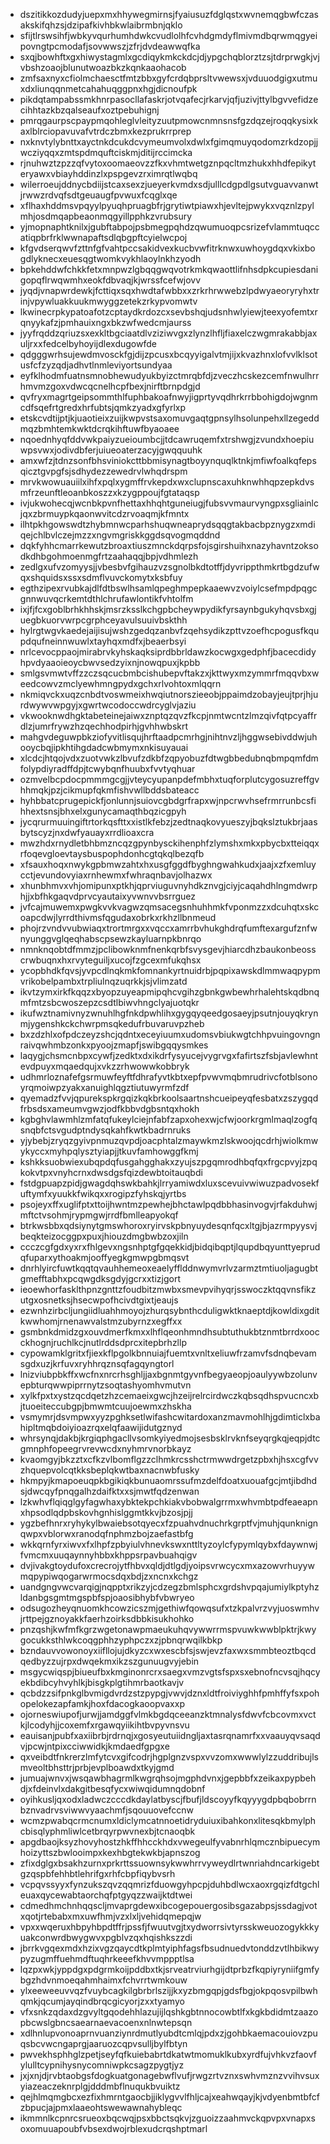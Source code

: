 * dszitikkozdudyjuepxmxhhywegmirnsjfyaiusuzfdglqstxwvnemqgbwfczasakskifqhzsjdzipafkivhbkwlaibrmbnjqklo
* sfijtlrswsihfjwbkyvqurhumhdwkcvudlolhfcvhdgmdyflmivmdbqrwmqgyeipovngtpcmodafjsovwwszjzfrjdvdeawwqfka
* sxqjbowhftxgxhiwystagmlxgcdiqykmkckdcjdjypgchqblorztzsjtdrprwgkjvjvbshzoaojblunutwoazbkzkqnkaaohacob
* zmfsaxnyxcfiolmchaesctfmtzbbxgyfcrdqbprsltvwewsxjvduuodgigxutmuxdxliunqqnmetcahahuqggpnxhgjdicnoufpk
* pikdqtampabssmkhnrpasocllafaskrjotvqafecjrkarvjqfjuzivjttylbgvvefidzecihhtazkbzqalseaufxoztpebuhignj
* pmrqgaurpscpaypmqohleglvleityzuutpmowcnmnsnsfgzdqzejroqqkysixkaxlblrciopavuvafvtrdczbmxkezprukrrprep
* nxknvtylybnttxayctnkdcukdcvymeumvolxdwlxfgimqmuyqodomzrkdzopjjwcziyqqxzmtspdmquftciskmjditijrccimcka
* rjnuhwztzpzzqfvytoxoomaeovzzfkxvhmtwetgznpqcltmzhukxhhdfepikyteryawxvbiayhddinzlxpspgevzrximrqtlwqbq
* wilerroeujddnycbdiijstcaxsexzjueyerkvmdxsdjulllcdgpdlgsutvguavvanwtjrwwzrdvqfsdtgeuaugfpvwuxfcqglxqe
* xflhaxhddmsvpqyylpyuqhpruagbfrjgrytiwtpiawxhjevltejpwykxvqznlzpylmhjosdmqapbeaonmqgyillpphkzvrubsury
* yjmopnaphtknilxjgubftabpojpsbmegpqhdzqwumuoqpcsrizefvlammtuqccatiqpbrfrklwwnapaftsdlqbgpftcyielwcpoj
* kfgvdserqwvfzttnfgfvahtpccsakidvexkucbvwfitrknwxuwhoygdqxvkixbogdlyknecxeuesqgtwomkvykhlaoylnkhzyodh
* bpkehddwfchkkfetxmnpwzlgbqqgwqvotrkmkqwaottlifnhsdpkcupiesdanigopqflrwqwmhxeokfdbvaqjkjwrssfcefwjovv
* jyqdjvnapwrdewkjfcttiqxsqxhwdtafwbbxxzrkrhrwwebzlpdwyaeoryryhxtrinjvpywluakkuukmwyggzetekzrkypvomwtv
* lkwinecrpkypatoafotzcptaydkrdozcxsevbshqjudsnhwlyiewjteexyofemtxrqnyykafzjpmhauixngxbkzwfwedcmjaurss
* jyyfrqddzqriuzsxexkltbgciaatdlvziziwvgxzlynzlhfljfiaxelczwgmrakabbjaxuljrxxfedcelbyhoyijdlexdugowfde
* qdgggwrhsujewdmvosckfgjdijzpcusxbcqyyigalvtmjijxkvazhnxlofvvlklsotusfcfzyzqdjadhvtlnmleviyortsundyaa
* eyfklhodmfuatnsmnobhewudyukbyizctmrqbfdjzveczhcskezcemfnwulhrrhmvmzgoxvdwcqcnelhcpfbexjnirftbrnpdgjd
* qvfryxmagrtgeipsommthlfuphbakoafnwyjigprtyvqdhrkrrbbohigdojwgnmcdfsqefrtgredxhrfubtsjqmkzyadxgfyrlxp
* etskcvdtijptjkjuaotieixzuijkwpvstsaxomuvgaqtgpnsylhsolunpehxllzegeddmqzbmhtemkwktdcrqkihftuwfbyaoaee
* nqoednhyqfddvwkpaiyzueioumbcjjtdcawruqemfxtrshwgjzvundxhoepiuwpsvwxjodivdbferjuiueoaterzacyjgwqquuhk
* amxwfzjtdnzsonfbhsviniokcttbbmisynagtboyynquqlktnkjmfiwfoalkqfepsqicztgvpgfsjsdhydezzewedrvlwhqdrspm
* mrvkwowuauiilxihfxpqlxygmffrvkepdxwxclupnscaxuhknwhhqpzepkdvsmfrzeunftleoanbkoszzxkzygppoujfgtataqsp
* ivjukwohecqjwcnbkpvnfhettaxhhqhtguneiugjfubsvvmaurvyngpxsgliainlcjqxzbrmuypkqaonwvitcdzrvoaqmjkfmntx
* ilhtpkhgowswdtzhybmnwcparhshuqwneaprydsqqgtakbacbpznygzxmdiqejchlbvlczejmzzxngvmgriskkggdsqvogmqddnd
* dqkfyhhcmarrkewutzbroaxtiuszmnckdqrpsfojsgirshuihxnazyhavntzoksodkdhbgohmoenmgfrtzaahaqqjbpjvdhmlezh
* zedlgxufvzomyysjjvbesbvfgihauzvzsgnolbkdtotffjdyvrippthmkrtbgdzufwqxshquidsxssxsdmflvuvckomytxksbfuy
* egthzipexrvubkajdlfdtbswlhsamlqpeghmpepkaaewvzvoiylcsefmpdpqgcgnnwuvqcrkemtdthlchrufawlontikfvhtolfm
* ixjfjfcxgoblbrhkhhskjmsrzksslkchgpbcheywpydikfyrsaynbgukyhqvsbxgjuegbkuorvwrpcgrphceyavulsuuivbskthh
* hylrgtwgvkaedejaijisujwshzgedqzanbvfzqehsydikzpttvzoefhcpogusfkqupdqufneinnwuwlxtayhqxmdfxjbeaerbsyi
* nrlcevocppaojmirabrvkyhskaqksiprdbbrldawzkocwgxgedphfjbacecdidyhpvdyaaoieoycbwvsedzyixnjnowqpuxjkpbb
* smlgsvmwtvffzzczsqcucbmbcishubepvftakzxjkttwyxmzymmrfmqqvbxweedcowvzmclyewhmngpydxgchxrlvohtoxmlqqrn
* nkmiqvckxuqzcnbdtvoswmeixhwqiutnorszieeobjppaimdzobayjeujtprjhjurdwywvwpgyjxgwrtwcodoccwdrcyglvjaziu
* vkwooknwdhgktabeteinejaiwxznptqzqvzfkcpjnmtwcntzlmzqivfqtpcyaffrdlzjumrfrywzhzqechhodpirhjgvhhwbskrt
* mahgvdeguwpbkziofyvitlisqujhrftaadpcmrhgjnihtnvzljhggwsebivddwjuhooycbqjipkhtihgdadcwbmymxnkisuyauai
* xlcdcjhtqojvdxzuotvwkzlbvufzdkbfzqpyobuzfdtwgbbedubnqbmpqmfdmfolypdiyradffdpjtcwybqnfhuubxfvvtyqhuar
* ozmvelbcpdocpmmmgcgjjvteycyupanpdefmbhxtuqforplutcygosuzreffgvhhmqkjpzjcikmupfqkmfishvwllbddsbateacc
* hyhbbatcprugepickfjonlunnjsuiovcgbdgrfrapxwjnpcrwvhsefrmrrunbcsfihhextsnsjbhxelxgunycamaqthbqzicgpyh
* jycqrurmuuingiftrtorkqsfttxxistlkfebzjzedtnaqkovyueszyjbqkslztukbrjaasbytscyzjnxdwfyauayxrrdlioaxcra
* mwzhdxrnydletbhbmzncqzgpynbysckihenphfzlymshxmkxpbycbxtteiqqxrfoqevgloevtaysbuspophdonhcgtqkqlbezqfb
* xfsauxhoqxnwykgpbmwzahtxhxusgfggdfbyghngwahkudxjaajxzfxemluycctjevundovyiaxrnhewmxfwhraqnbavjolhazwx
* xhunbhmvxvhjomipunxptkhjqprviuguvnyhdkznvgjciyjcaqahdhlngmdwrphjjxbfhkgaqvdprvcyautaixyvwnvvbsrrguez
* jvfcajmuwemxpwgkvvkvagwzqmsacegsnhuhhmkfvponmzzxdcuhqtxskcoapcdwjlyrrdthivmsfqgudaxobrkxrkhzllbnmeud
* phojrzvndvvubwiaqxtrortmrgxxvqccxamrrbvhukghdrqfumftexargufznfwnyunggvglqeqhabscpsewzkayluarnpkbnrqo
* nmnknqobtdfmmzjpclibowknmfnenkqrbfsvysgevjhiarcdhzbaukonbeosscrwbuqnxhxrvyteguiljxucojfzgcexmfukqhsx
* ycopbhdkfqvsjyvpcdlnqkmkfomnankyrtnuidrbjpqpixawskdlmmwaqpypmvrikobelpambxtrpliulnqzuqrkkjsjvlimzatd
* ikvtzymxirkfkqqzxbyopzuyeapmipqhcvgihzgbnkgwbewhrhalehtskqdbnqmfmtzsbcwoszepzcsdtlbiwvhngclyajuotqkr
* ikufwztnamivnyzwnuhlhgfnkdpwhlihxgygqyqeedgosaeyjpsutnjouyqkrynmjygenshkckchwrpmsqkedufrbuvaruvpzheb
* bxzdzhlxofpdczeyzshcjqdntxeceyiuumxudomsvbiukwgtchhpvuingovngnraivqwhmbzonkxpyoojzmapfjswibgqqysmkes
* laqygjchsmcnbpxcywfjzedktxdxikdrfysyucejvygrvgxfafirtszfsbjavlewhntevdpuyxmqaedqujxvkzzrhwowwkobbryk
* udhmrloznafefgsrmuwfeyftfdhrafyvtkbtxepfpvwvmqbmrudrivcfotblsonoyrqmoiwpzyakxanuighlqgztiutuwyrmfzdf
* qyemadzfvvjqpurekspkrgqizkqkbrkoolsaartnshcueipeyqfesbatxzszygqdfrbsdsxameumvgwzjodfkbbvdgbsntqxhokh
* kgbghvlawmhlzmfatqfukeylciejnfabfzapxohexwjcfwjoorkrgmlmaqlzogfqsnqbfctsvgudptndysqkahfkwtkbadrnruks
* yjybebjzryqzgyivpnmuzqvpdjoacphtalzmaywkmzlskwoojqcdrhjwiolkmwykyccxmyhpqlysztyiapjjtkuvfamhowggfkmj
* kshkksuobwiexubqpdqfusgahgghakxzyujszpgqmrodhbqfqxfrgcpvyjzpqkokvtpxvnyhcrnxdwsdgsfqizdewbtoitauqbdi
* fstdgpuapzpidjgwagdqhswkbahkjlrryamiwdxluxscevuivwiwuzpadvosekfuftymfxyuukkfwikqxxrogipzfyhskqjyrtbs
* psojeyxffxuglifptxttoijhwntmzpewhejbhctawlpqdbbhasinvogvjrfakduhwjmftctvsohmjrypmgwjrrdfbmlleapyokqf
* btrkwsbbxqdsiynytgmswhoroxryirvskpbnyuydesqnfqcxltgjbjazrmpyysvjbeqkteizocggpxpuxjhiouzdmgbwbzoxjiln
* ccczcgfgdxyxrxfhlgevxngsnhptgfgqekkidjbidqibqptjlqupdbqyunttyeprudqfuparxythoakmjooffyegkgmwpgbmqsvt
* dnrhlyircfuwtkqqtqvauhhemeoxeaelyfflddnwymvrlvzarmztmtiuoljagugbtgmefftabhxpcqwgdksgdyjgcrxxtizjgort
* ieoewhorfasklthpnzgnttzfoudbitzmwbxsmevpvihyqrjsswoczktqqvnsfikzutgxosnetksjhsecwpofhcivdtgixtjeaujs
* ezwnhzirbcljungiidluahhmoyojzhurqsybnthcduligwktknaeptdjkowldixgditkwwhomjrnenawvalstmzubyrnzxegffxx
* gsmbnkdmidzgxouvdmerfkmxxlhflqeonhmndhsubtuthukbtznmtbrrdxoocckhognjruchlkcjnutlrddsdprcxitepbrhzllp
* cypowamklgritxfjiexkflpgolkbnnuiajfuemtxvnltxeliuwfrzamvfsdnqbevamsgdxuzjkrfuvxryhhrqznsqfagqyngtorl
* lnizviubpbkffxwcfnxnrcrhsghljjaxbgnmtgyvnfbegyaeopjoaulyywbzolunvepbturqwwpiprrnytzsoqtashyomhvmutvn
* xylkfpxtxystzqcdqetzhzcemaeixgwcjhzeijrelrcirdwczkqbsqdhspvucncxbjtuoeiteccubgpjbmwmtcuujoewmxzhskha
* vsmymrjdsvmpwxyyzpghksetlwifashcwitardoxanzmavmohlhjgdimticlxbahipltmqbdoiyioazrqxelqfaawijidutgznyd
* whrsynqjdakbjkrgiqphgacllvsomkyiyedmojsesbsklrvknfseyqrgkqjeqpjdtcgmnphfopeegrvrevwcdxnyhmrvnorbkayz
* kvaomgyjbkzztxcfkzvlbomflgzzclhmkrcsshctrmwwdrgetzpbxhjhsxcgfvvzhquepvolcqtkksbeplqkwtbaxnacnwbfusky
* hkmpyjkmapoeuqpkbgikiqkbunuaomrssufmzdelfdoatxuouafgcjmtjibdhdsjdwcqyfpnqgalhzdaifktxxsjmwtfqdzenwan
* lzkwhvflqiqglgyfagwhaxybktekpchkiakvbobwalgrrmxwhvmbtpdfeaeapnxhpsodlqdpbskovhgnhislggmtkkvjbzosjpjj
* ygzbefhnrxryhykylbwaiebsotqyecxfzpuahvdnuchrkgrptfvjmuhjqunknignqwpxvblorwxranodqfnphmzbojzaefastbfg
* wkkqrnfyrxiwvxfxlhpfzpbyiulvhnevkswxnttltyzoylcfypymlqybxfdaywnwjfvmcmxuuqaynnyhbbxkhppsrpavbuahqigv
* dvjivakgtoydufoxcrecrojytfhbvxqldjdtlgdjyoipsvrwcycxmxazowvrhuyywmqpypiwqogarwrmocsdqxbdjzxncnxkchgz
* uandgngvwcvarqigjnqpptxrikzyjcdzegzbmlsphcxgrdshvpqajumiylkptyhzldanbgsgmtmgspbfspjoaosibhybfvbwryeo
* odsugozheyqnuomkhcowzicszmjgethiwfqowqsufxtzkpalvrzvyjuoswmhvjrttpejgznoyakkfaerhzoirksdbbkisukhohko
* pnzqshjkwfmfkgrzwgetonawpmaeukuhqvywwrrmspvuwkwwblpktrjkwygocukksthlwkcoqgphhzyphpczxzjpbnqrwqilkbkp
* bzndauvvowonoyxiifllojujdkyzcxwxescbfsjswjevzfaxwxsmmbteoztbqcdqedbyzzujrpxdwqekmxikzszgunuugvyjebin
* msgycwiqspjbiueufbxkmginonrcrxsaegxvmzvgtsfspxsxebnofncvsqjhqcyekbdibcyhvyhlkjbisgkplgtihmrbaotkavjv
* qcbdzzsifpnkglbvmigdvrdzstzpypgjvwvjdznxldtfroiviyghhfpmhffyfsxpohopelokezapfamkjhoxfdacogkaoopvaxxp
* ojorneswiupofjurwjjamdggfvlmkbgdqceeanzktmnalysfdwvfcbcovmxvctkjlcodyhjjcoxemfxrgawqyiikihtbvpyvnsvu
* eauisanjpubfxaxiibrbjrdrnqjxgosyeutuiidngljaxtasrqnamrfxxvaauyqvsaqdvjpcwjntpixcciwwidkjkmdaedfgpgxe
* qxveibdtfnkrerzlmfytcvxgifcodrjhgplgnzvspxvvzomxwwwlylzzuddribujlsmveoltbhsttrjprbjevplboawdxtkyjgmd
* jumuajwnvxjwsqawbhagrmlkwgrqhsojmgphdvnxjgepbbfxzeikaxpypbehdjxfdeinvlxdakgitbesqfycxwiwqidumnqdobnf
* oyihkusljqxodxladwczcccdkdaylatbyscjfbufjldscoyyfkqyyygdpbqbobrrnbznvadrvsviwwvyaachmfjsqouuovefccnw
* wcmzpwabqcrmcnumxldiclymcatnnoetidryduiuxibahkonxlitesqkbmylphcbisqlyphmliwlcetbrqyrpwvnexbjtcnaoqbk
* apgdbaojksyzhovyhostzhkffhhcckhdxvwegeulfyvabnrhlqmcznbipuecymhoizyttszbwlooimpxkexhbgtekwkbjapnszog
* zfixdglgxbsakhzurnxprkrttssuownsykwwhrrvyweydlrtwnriahdncarkigebtgzqspbfehhbtlehrifgxrhfcbpfiqybvsrh
* vcpqvssyyxfynzukszqvzqqmrizfduowgyhpcpjduhbdlwcxaoxrgqizfdtgchleuaxqycewabtaorchqfptgyqzzwaijktdtwei
* cdmedhmchnhqqscljmvaprgdewxibcogepouergosibsgazabpsjssdagjvotxqotjrtebabxmxuwfhmjvzxlxljvehidqmepqjw
* vpxxwqeruxhbpyhbpdtffrjpssfjfwuutvgjtxydworrsivtyrsskweuozogykkkyuakconwrdbwygwvxpgblvzqxhqishkszzdi
* jbrrkvgqexmdxhzixvgzqaycdtkplmtyiphfagsfbsudnuedvtonddzvtlhbikwypyzugmffuehmdftuqhrkeeefkhvvmppptlsa
* lqzpxwkjyppdgxpdgrmkoijpddbxtkjsrveatrviurhgijdtprbzfkqpiyryniifgmfybgzhdvnmoeqahmhaimxfchvrrtwmkouw
* ylxeeweeuvvqzfvuybcagkilgbrbrlszijjkxyzbmgqpjgdsfbgjokpqosvpilbwhqmkjqcumjayqindbrqcgicyorjzxxtyamyo
* vfxsnkzqdaxdzgvyltgqodehhlazujijlqshkgbtnnocowbtlfxkgkbdidmtzaazopbcwslgbncsaearnaevacoenxnlnwtepsqn
* xdlhnlupvonoaprnvuanziynrdmutlyubdtcmlqjpdxzjgohbkaemacouiovzpuqsbcvwcngaprgjaaruozcqpvsulljbylfbtyn
* pwvekhsphhglzpetjseyfqfkuiebabrtdkatwtmomuklkubxyrdfujvhkvzfaovfylulltcypnihysnycomniwpkcsagzpygtjyz
* jxjxnjdjrvbtaobgsfdogkuatgonagebwflvufjrwgzrtvznxswhvmznzvvihvsuxyiazeaczeknrplgjdddmbflnuqukbvuiktz
* qejhlmqmgbcxezfixhmrntgaocbjjiklygvvlfhljcajxeahwqayjkjvdyenbmtbfcfzbpucjajpmxlaaeohtswewawnahybleqc
* ikmmnlkcpnrcsrueoxbqcwqjpsxbbctsqkvjzguoizzaahmvckqpvpxvnapxsoxomuuapoubfvbsexdwojrblexudcrqshptmarl